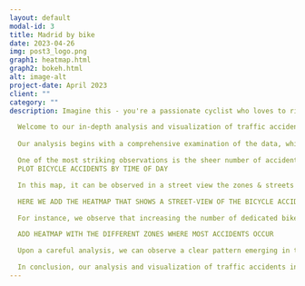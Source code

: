 ```yaml
---
layout: default
modal-id: 3
title: Madrid by bike
date: 2023-04-26
img: post3_logo.png
graph1: heatmap.html
graph2: bokeh.html
alt: image-alt
project-date: April 2023
client: ""
category: ""
description: Imagine this - you're a passionate cyclist who loves to ride your bike around the beautiful city of Madrid. But you've always been a little nervous about the traffic, especially after hearing stories of accidents involving cyclists. You've always wondered - how common are these accidents? What are the causes? And how can they be prevented?

  Welcome to our in-depth analysis and visualization of traffic accidents in Madrid by bike, covering the four-year period from 2019 to 2023. As avid cyclists and advocates for road safety, we were inspired to take a closer look at this important issue and explore the data in order to better understand the patterns and trends of bicycle accidents in the city.
  
  Our analysis begins with a comprehensive examination of the data, which provides detailed information on the date and time of each accident, the location, the type of accident, and the severity of injuries sustained by the cyclist. As we start to visualize the data through graphs, charts, and maps, we begin to see patterns and trends emerging.

  One of the most striking observations is the sheer number of accidents that occur each year and day, indicating that this is an issue that requires urgent attention. We also observe that certain areas of the city have a higher concentration of accidents than others, and that these areas tend to be ones with high traffic volumes or complex intersections as for example Madrid’s centre is an area that cover most traffic accidents. 
  PLOT BICYCLE ACCIDENTS BY TIME OF DAY

  In this map, it can be observed in a street view the zones & streets where most accidents occur.

  HERE WE ADD THE HEATMAP THAT SHOWS A STREET-VIEW OF THE BICYCLE ACCIDENTS.

  For instance, we observe that increasing the number of dedicated bike lanes and improving road signage and markings could go a long way in reducing the number of accidents, in streets like Avenida de Nazaret with Doctor Esquerdo Street most accidents are collected in the zone of Retiro/Madrid centre. We also note that there are certain times of day and areas of the city that are particularly dangerous for cyclists, and that targeted safety campaigns and education programs could help raise awareness among drivers and cyclists alike.

  ADD HEATMAP WITH THE DIFFERENT ZONES WHERE MOST ACCIDENTS OCCUR

  Upon a careful analysis, we can observe a clear pattern emerging in the ranking of the areas posing the greatest threat to cyclists. Topping the list is Madrid's bustling city centre, which witnesses the highest volume of daily activity, ranging from vibrant streets and recreational areas to bustling office districts. Following closely behind is the Moncloa-Aravaca area, which is no surprise given its status as a bustling university hub, frequented by droves of young people on a daily basis. Bringing up the rear is the esteemed Salamanca neighbourhood, adjacent to the city centre, where countless businesses, eateries, and entertainment venues are found, alongside the stunning Retiro Park. Given its proximity to this popular destination, it's no wonder that Salamanca has become a veritable hotspot for cycling accidents. Indeed, it's a common sight to see locals pedalling through its streets en route to enjoy a leisurely day in the park. Our analysis of this important issue is not only informative, but also empowering. As cyclists and advocates for road safety, we believe that knowledge is power, and that by understanding the challenges facing cyclists on Madrid's roads, we can work towards creating a safer and more accessible environment for all.

  In conclusion, our analysis and visualization of traffic accidents in Madrid by bike provides valuable insights into this important issue and highlights the need for continued efforts to promote safe cycling in our community. We hope that this data-driven approach will inspire further dialogue and action, and ultimately contribute to a safer and more sustainable future for our city.
---
```

